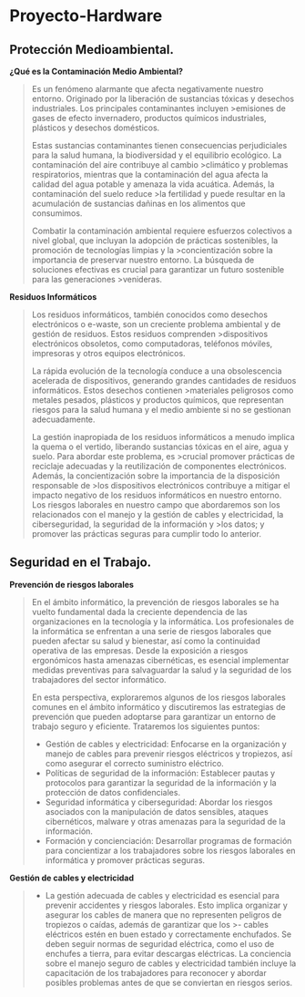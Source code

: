 # Proyecto-Hardware

## Protección Medioambiental.

**¿Qué es la Contaminación Medio Ambiental?**

>Es un fenómeno alarmante que afecta negativamente nuestro entorno. Originado por la liberación de sustancias tóxicas y desechos industriales. Los principales contaminantes incluyen >emisiones de gases de efecto invernadero, productos químicos industriales, plásticos y desechos domésticos.
>
>Estas sustancias contaminantes tienen consecuencias perjudiciales para la salud humana, la biodiversidad y el equilibrio ecológico. La contaminación del aire contribuye al cambio >climático y problemas respiratorios, mientras que la contaminación del agua afecta la calidad del agua potable y amenaza la vida acuática. Además, la contaminación del suelo reduce >la fertilidad y puede resultar en la acumulación de sustancias dañinas en los alimentos que consumimos.
>
>Combatir la contaminación ambiental requiere esfuerzos colectivos a nivel global, que incluyan la adopción de prácticas sostenibles, la promoción de tecnologías limpias y la >concientización sobre la importancia de preservar nuestro entorno. La búsqueda de soluciones efectivas es crucial para garantizar un futuro sostenible para las generaciones >venideras.

 **Residuos Informáticos**

>Los residuos informáticos, también conocidos como desechos electrónicos o e-waste, son un creciente problema ambiental y de gestión de residuos. Estos residuos comprenden >dispositivos electrónicos obsoletos, como computadoras, teléfonos móviles, impresoras y otros equipos electrónicos.
>
>La rápida evolución de la tecnología conduce a una obsolescencia acelerada de dispositivos, generando grandes cantidades de residuos informáticos. Estos desechos contienen >materiales peligrosos como metales pesados, plásticos y productos químicos, que representan riesgos para la salud humana y el medio ambiente si no se gestionan adecuadamente.
>
>La gestión inapropiada de los residuos informáticos a menudo implica la quema o el vertido, liberando sustancias tóxicas en el aire, agua y suelo. Para abordar este problema, es >crucial promover prácticas de reciclaje adecuadas y la reutilización de componentes electrónicos. Además, la concientización sobre la importancia de la disposición responsable de >los dispositivos electrónicos contribuye a mitigar el impacto negativo de los residuos informáticos en nuestro entorno.
>Los riesgos laborales en nuestro campo que abordaremos son los relacionados con el manejo y la gestión de cables y electricidad, la ciberseguridad, la seguridad de la información y >los datos; y promover las prácticas seguras para cumplir todo lo anterior.

## Seguridad en el Trabajo.

**Prevención de riesgos laborales**
>En el ámbito informático, la prevención de riesgos laborales se ha vuelto fundamental dada la creciente dependencia de las organizaciones en la tecnología y la informática. Los profesionales de la informática se enfrentan a una serie de riesgos laborales que pueden afectar su salud y bienestar, así como la continuidad operativa de las empresas. Desde la exposición a riesgos ergonómicos hasta amenazas cibernéticas, es esencial implementar medidas preventivas para salvaguardar la salud y la seguridad de los trabajadores del sector informático.
>
>En esta perspectiva, exploraremos algunos de los riesgos laborales comunes en el ámbito informático y discutiremos las estrategias de prevención que pueden adoptarse para garantizar un entorno de trabajo seguro y eficiente. Trataremos los siguientes puntos:
>- Gestión de cables y electricidad: Enfocarse en la organización y manejo de cables para prevenir riesgos eléctricos y tropiezos, así como asegurar el correcto suministro eléctrico.
>- Políticas de seguridad de la información: Establecer pautas y protocolos para garantizar la seguridad de la información y la protección de datos confidenciales.
>- Seguridad informática y ciberseguridad: Abordar los riesgos asociados con la manipulación de datos sensibles, ataques cibernéticos, malware y otras amenazas para la seguridad de la información.
>- Formación y concienciación: Desarrollar programas de formación para concientizar a los trabajadores sobre los riesgos laborales en informática y promover prácticas seguras.
>
**Gestión de cables y electricidad**
>- La gestión adecuada de cables y electricidad es esencial para prevenir accidentes y riesgos laborales. Esto implica organizar y asegurar los cables de manera que no representen peligros de tropiezos o caídas, además de garantizar que los >- cables eléctricos estén en buen estado y correctamente enchufados. Se deben seguir normas de seguridad eléctrica, como el uso de enchufes a tierra, para evitar descargas eléctricas. La conciencia sobre el manejo seguro de cables y electricidad también incluye la capacitación de los trabajadores para reconocer y abordar posibles problemas antes de que se conviertan en riesgos serios.
